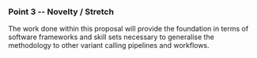 ### Point 3 -- Novelty / Stretch

The work done within this proposal will provide the foundation in terms of software frameworks and skill sets necessary to generalise the methodology to other variant calling pipelines and workflows.
